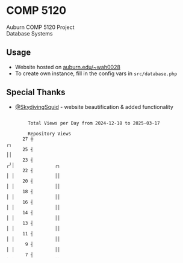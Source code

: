 # COMP 5120
Auburn COMP 5120 Project  
Database Systems

## Usage
- Website hosted on [auburn.edu/~wah0028](https://webhome.auburn.edu/~wah0028/)
- To create own instance, fill in the config vars in `src/database.php`

## Special Thanks
- [@SkydivingSquid](https://github.com/SkydivingSquid) - website beautification & added functionality

```

        Total Views per Day from 2024-12-18 to 2025-03-17

        Repository Views
      27 ┼                                                             ╭╮
      25 ┤                                                             ││
      23 ┤                                                            ╭╯│               ╭╮
      22 ┤                                                            │ │               ││
      20 ┤                                                            │ │               ││
      18 ┤                                                            │ │               ││
      16 ┤                                                            │ │               ││
      14 ┤                                                            │ │               ││
      13 ┤                                                            │ │               ││
      11 ┤                                                            │ │               ││
       9 ┤                                                            │ │               ││
       7 ┤                                                            │ │               ││
       5 ┤                         ╭╮             ╭╮      ╭╮          │ │               ││
       4 ┤             ╭╮          ││             ││      ││         ╭╯ │     ╭╮       ╭╯│  ╭╮
       2 ┤  ╭──╮       ││╭╮        ││  ╭╮        ╭╯╰─╮    │╰╮  ╭──╮ ╭╯  │     ││ ╭╮  ╭─╯ │  ││╭╮ ╭╮
       0 ┼──╯  ╰───────╯╰╯╰────────╯╰──╯╰────────╯   ╰────╯ ╰──╯  ╰─╯   ╰─────╯╰─╯╰──╯   ╰──╯╰╯╰─╯╰

        Chart last updated - Mon Mar 17 23:59:31 2025 UTC
        
```
